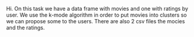 Hi. On this task we have a data frame with movies and one with ratings by user. We  use the k-mode algorithm in order to put movies into clusters 
so we can propοse some to the users. There are also 2 csv files the mocies and the ratings.

